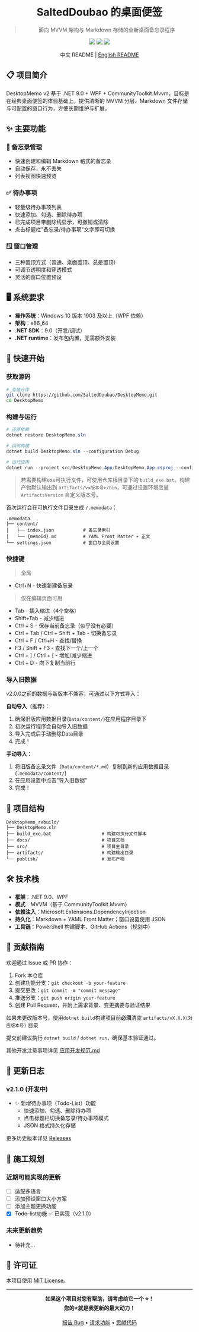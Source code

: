 <h1 align="center">SaltedDoubao 的桌面便签</h1>

> <p align="center">面向 MVVM 架构与 Markdown 存储的全新桌面备忘录程序</p>

<div align="center">

<img src="https://img.shields.io/badge/.NET-9.0-purple" />
<img src="https://img.shields.io/badge/Platform-Windows-blue" />
<img src="https://img.shields.io/badge/License-MIT-green" />

中文 README | [English README](README_en.md)

</div>

## 📋 项目简介

DesktopMemo v2 基于 .NET 9.0 + WPF + CommunityToolkit.Mvvm，目标是在经典桌面便签的体验基础上，提供清晰的 MVVM 分层、Markdown 文件存储与可配置的窗口行为，方便长期维护与扩展。

## ✨ 主要功能

### 📝 备忘录管理
- 快速创建和编辑 Markdown 格式的备忘录
- 自动保存，永不丢失
- 列表视图快速预览

### ✅ 待办事项
- 轻量级待办事项列表
- 快速添加、勾选、删除待办项
- 已完成项目带删除线显示，可撤销或清除
- 点击标题栏"备忘录/待办事项"文字即可切换

### 🪟 窗口管理
- 三种置顶方式（普通、桌面置顶、总是置顶）
- 可调节透明度和穿透模式
- 灵活的窗口位置预设

## 🖥️ 系统要求

- **操作系统**：Windows 10 版本 1903 及以上（WPF 依赖）
- **架构**：x86_64
- **.NET SDK**：9.0（开发/调试）
- **.NET runtime**：发布包内置，无需额外安装

## 🚀 快速开始

### 获取源码

```bash
# 克隆仓库
git clone https://github.com/SaltedDoubao/DesktopMemo.git
cd DesktopMemo
```

### 构建与运行

```powershell
# 还原依赖
dotnet restore DesktopMemo.sln

# 调试构建
dotnet build DesktopMemo.sln --configuration Debug

# 运行应用
dotnet run --project src/DesktopMemo.App/DesktopMemo.App.csproj --configuration Debug
```

> 若需要构建exe可执行文件，可使用仓库根目录下的 `build_exe.bat`。构建产物默认输出到 `artifacts/v<版本号>/bin`，可通过设置环境变量 `ArtifactsVersion` 自定义版本号。

首次运行会在可执行文件目录生成 `/.memodata`：

```
.memodata
├── content/
│   ├── index.json           # 备忘录索引
│   └── {memoId}.md          # YAML Front Matter + 正文
└── settings.json            # 窗口与全局设置
```

### 快捷键

> 全局
- Ctrl+N - 快速新建备忘录
> 仅在编辑页面可用
- Tab - 插入缩进（4个空格）
- Shift+Tab - 减少缩进
- Ctrl + S - 保存当前备忘录（似乎没有必要）
- Ctrl + Tab / Ctrl + Shift + Tab - 切换备忘录
- Ctrl + F / Ctrl+H - 查找/替换
- F3 / Shift + F3 - 查找下一个/上一个
- Ctrl + ] / Ctrl + [ - 增加/减少缩进
- Ctrl + D - 向下复制当前行

### 导入旧数据

v2.0.0之前的数据与新版本不兼容，可通过以下方式导入：

**自动导入**（推荐）：
1. 确保旧版应用数据目录(`Data/content/`)在应用程序目录下
2. 初次运行程序会自动导入旧数据
3. 导入完成后手动删除Data目录
4. 完成！

**手动导入**：
1. 将旧版备忘录文件（`Data/content/*.md`）复制到新的应用数据目录(`.memodata/content/`)
2. 在应用设置中点击"导入旧数据"
3. 完成！ 

## 🧭 项目结构

```
DesktopMemo_rebuild/
├── DesktopMemo.sln
├── build_exe.bat                   # 构建可执行文件脚本
├── docs/                           # 项目文档
├── src/                            # 项目主目录
├── artifacts/                      # 构建输出目录
└── publish/                        # 发布产物
```

## 🛠️ 技术栈

- **框架**：.NET 9.0、WPF
- **模式**：MVVM（基于 CommunityToolkit.Mvvm）
- **依赖注入**：Microsoft.Extensions.DependencyInjection
- **持久化**：Markdown + YAML Front Matter；窗口设置使用 JSON
- **工具链**：PowerShell 构建脚本、GitHub Actions（规划中）

## 🤝 贡献指南

欢迎通过 Issue 或 PR 协作：

1. Fork 本仓库
2. 创建功能分支：`git checkout -b your-feature`
3. 提交更改：`git commit -m "commit message"`
4. 推送分支：`git push origin your-feature`
5. 创建 Pull Request，并附上需求背景、变更摘要与验证结果

如果未更改版本号，使用`dotnet build`构建项目前**必须**清空 `artifacts/vX.X.X(对应版本号)` 目录

提交前建议执行 `dotnet build` / `dotnet run`，确保基本验证通过。

其他开发注意事项详见 [应用开发规范.md](docs/应用开发规范.md)

## 📝 更新日志

### v2.1.0 (开发中)
- ✨ 新增待办事项（Todo-List）功能
  - 快速添加、勾选、删除待办项
  - 点击标题栏切换备忘录/待办事项模式
  - JSON 格式持久化存储

更多历史版本详见 [Releases](../../releases)

## 🚧 施工规划

### 近期可能实现的更新
- [ ] 适配多语言
- [ ] 添加预设窗口大小方案
- [ ] 添加主题更换功能
- [x] ~~Todo-list功能~~ ✅ 已实现（v2.1.0）

### 未来更新趋势
- 待补充...

## 📄 许可证

本项目使用 [MIT License](LICENSE)。

---

<div align="center">

**如果这个项目对您有帮助，请考虑给它一个 ⭐！**\
**您的⭐就是我更新的最大动力！**

[报告 Bug](../../issues) • [请求功能](../../issues) • [贡献代码](../../pulls)

</div>
